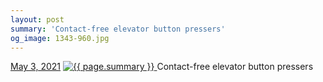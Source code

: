 ```yaml
---
layout: post
summary: 'Contact-free elevator button pressers'
og_image: 1343-960.jpg
---
```


<p>
  <time>
    <a href="/1343">May 3, 2021</a>
  </time>
  <a href="/1343">
    <img src="{{ site.assets_url }}/1343-480.jpg" srcset="{{ site.assets_url }}/1343-240.jpg 240w, {{ site.assets_url }}/1343-480.jpg 480w, {{ site.assets_url }}/1343-720.jpg 720w, {{ site.assets_url }}/1343-960.jpg 960w" sizes="(min-width: 700px) 50vw, calc(100vw - 2rem)" alt="{{ page.summary }}" />
  </a>
  <span>Contact-free elevator button pressers</span>
</p>
